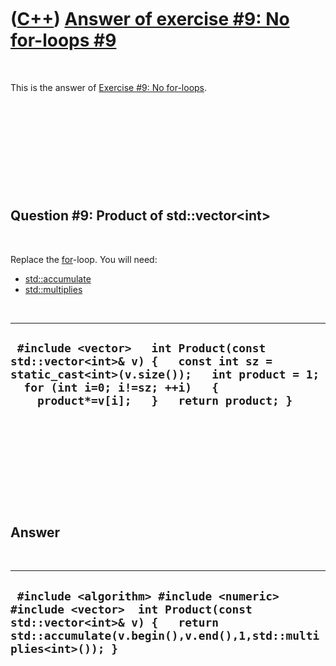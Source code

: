 
 

 

 

 

 

([C++](Cpp.md)) [Answer of exercise \#9: No for-loops \#9](CppExerciseNoForLoopsAnswer9.md)
=============================================================================================

 

This is the answer of [Exercise \#9: No
for-loops](CppExerciseNoForLoops.md).

 

 

 

 

 

Question \#9: Product of std::vector&lt;int&gt;
-----------------------------------------------

 

Replace the [for](CppFor.md)-loop. You will need:

-   [std::accumulate](CppStdAccumulate.md)
-   [std::multiplies](CppMultiplies.md)

 

  ------------------------------------------------------------------------------------------------------------------------------------------------------------------------------------------------------------
  ` #include <vector>   int Product(const std::vector<int>& v) {   const int sz = static_cast<int>(v.size());   int product = 1;   for (int i=0; i!=sz; ++i)   {     product*=v[i];   }   return product; }`
  ------------------------------------------------------------------------------------------------------------------------------------------------------------------------------------------------------------

 

 

 

 

 

Answer
------

 

  --------------------------------------------------------------------------------------------------------------------------------------------------------------------------------
  ` #include <algorithm> #include <numeric> #include <vector>  int Product(const std::vector<int>& v) {   return std::accumulate(v.begin(),v.end(),1,std::multiplies<int>()); }`
  --------------------------------------------------------------------------------------------------------------------------------------------------------------------------------

 

 

 

 

 

 

